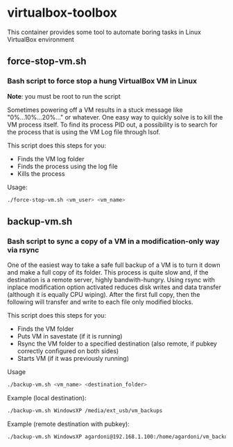 # virtualbox-toolbox
This container provides some tool to automate boring tasks in Linux VirtualBox environment


## force-stop-vm.sh
### Bash script to force stop a hung VirtualBox VM in Linux

**Note**: you must be root to run the script

Sometimes powering off a VM results in a stuck message like "0%...10%...20%..." or whatever.
One easy way to quickly solve is to kill the VM process itself. To find its process PID out, a possibility is to search for the process that is using the VM Log file through lsof.

This script does this steps for you:

* Finds the VM log folder
* Finds the process using the log file
* Kills the process

Usage:
``` bash
./force-stop-vm.sh <vm_user> <vm_name>
```

## backup-vm.sh
### Bash script to sync a copy of a VM in a modification-only way via rsync

One of the easiest way to take a safe full backup of a VM is to turn it down and make a full copy of its folder. This process is quite slow and, if the destination is a remote server, highly bandwith-hungry. Using rsync with inplace modification option activated reduces disk writes and data transfer (although it is equally CPU wiping). After the first full copy, then the following will transfer and write to each file only modified blocks.

This script does this steps for you:

* Finds the VM folder
* Puts VM in savestate (if it is running)
* Rsync the VM folder to a specified destination (also remote, if pubkey correctly configured on both sides)
* Starts VM (if it was previously running)

Usage
``` bash
./backup-vm.sh <vm_name> <destination_folder>
```

Example (local destination):
``` bash
./backup-vm.sh WindowsXP /media/ext_usb/vm_backups
```

Example (remote destination with pubkey):
``` bash
./backup-vm.sh WindowsXP agardoni@192.168.1.100:/home/agardoni/vm_backups
```
